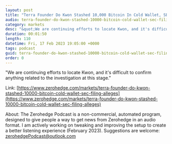 ```yaml
---
layout: post
title: "Terra Founder Do Kwon Stashed 10,000 Bitcoin In Cold Wallet, SEC Filing Alleges"
audio: terra-founder-do-kwon-stashed-10000-bitcoin-cold-wallet-sec-filing-alleges-0
category: markets
desc: "&quot;We are continuing efforts to locate Kwon, and it's difficult to confirm anything related to the investigation at this stage.&quot; "
duration: 00:01:50
length: 110
datetime: Fri, 17 Feb 2023 19:05:00 +0000
tags: podcast
guid: terra-founder-do-kwon-stashed-10000-bitcoin-cold-wallet-sec-filing-alleges-0
order: 0
---
```

&quot;We are continuing efforts to locate Kwon, and it's difficult to confirm anything related to the investigation at this stage.&quot; 

Link: [https://www.zerohedge.com/markets/terra-founder-do-kwon-stashed-10000-bitcoin-cold-wallet-sec-filing-alleges](https://www.zerohedge.com/markets/terra-founder-do-kwon-stashed-10000-bitcoin-cold-wallet-sec-filing-alleges)

About: The Zerohedge Podcast is a non-commercial, automated program, designed to give people a way to get news from Zerohedge in an audio format.  I am actively working on tweaking and improving the setup to create a better listening experience (February 2023).  Suggestions are welcome: [zerohedgePodcast@outlook.com](mailto:zerohedgePodcast@outlook.com)